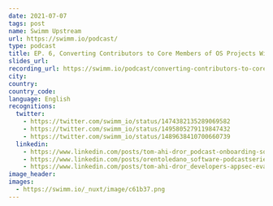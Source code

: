 ```yaml
---
date: 2021-07-07
tags: post
name: Swimm Upstream
url: https://swimm.io/podcast/
type: podcast
title: EP. 6, Converting Contributors to Core Members of OS Projects With Liran Tal
slides_url:
recording_url: https://swimm.io/podcast/converting-contributors-to-core-members-of-os-projects-with-liran-tal-S01E06/
city:
country:
country_code:
language: English
recognitions:
  twitter:
    - https://twitter.com/swimm_io/status/1474382135289069582
    - https://twitter.com/swimm_io/status/1495805279119847432
    - https://twitter.com/swimm_io/status/1489638410700660739
  linkedin:
    - https://www.linkedin.com/posts/tom-ahi-dror_podcast-onboarding-software-activity-6871772674780135424-ntrf
    - https://www.linkedin.com/posts/orentoledano_software-podcastseries-podcastinterview-activity-6871783598630961152-N-9M
    - https://www.linkedin.com/posts/tom-ahi-dror_developers-appsec-evangelism-activity-6889911927661719552-0vV2
image_header:
images:
  - https://swimm.io/_nuxt/image/c61b37.png
---
```

